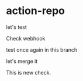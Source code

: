 # action-repo

let's test

Check webhook

test once again in this branch

let's merge it

This is new check.
